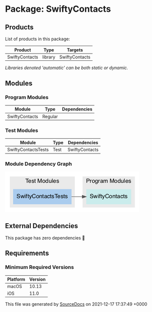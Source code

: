# Package: **SwiftyContacts**

## Products

List of products in this package:

| Product | Type | Targets |
| ------- | ---- | ------- |
| SwiftyContacts | library | SwiftyContacts |

_Libraries denoted 'automatic' can be both static or dynamic._

## Modules

### Program Modules

| Module | Type | Dependencies |
| ------ | ---- | ------------ |
| SwiftyContacts | Regular |  |

### Test Modules

| Module | Type | Dependencies |
| ------ | ---- | ------------ |
| SwiftyContactsTests | Test | SwiftyContacts |

### Module Dependency Graph

[![Module Dependency Graph](PackageModules.png)](PackageModules.png)

## External Dependencies

This package has zero dependencies 🎉

## Requirements

### Minimum Required Versions

| Platform | Version |
| -------- | ------- |
| macOS | 10.13 |
| iOS | 11.0 |

This file was generated by [SourceDocs](https://github.com/eneko/SourceDocs) on 2021-12-17 17:37:49 +0000